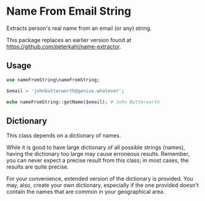 # Name From Email String
Extracts person's real name from an email (or any) string.

This package replaces an earlier version found at <https://github.com/peterkahl/name-extractor>.

## Usage

```php
use nameFromString\nameFromString;

$email = 'johnbutterworth@genius.whatever';

echo nameFromString::getName($email); # John Butterworth

```

## Dictionary
This class depends on a dictionary of names.

While it is good to have large dictionary of all possible strings (names), having the dictionary too large may cause erroneous results. Remember, you can never expect a precise result from this class; in most cases, the results are quite precise.

For your convenience, extended version of the dictionary is provided. You may, also, create your own dictionary, especially if the one provided doesn't contain the names that are common in your geographical area.
